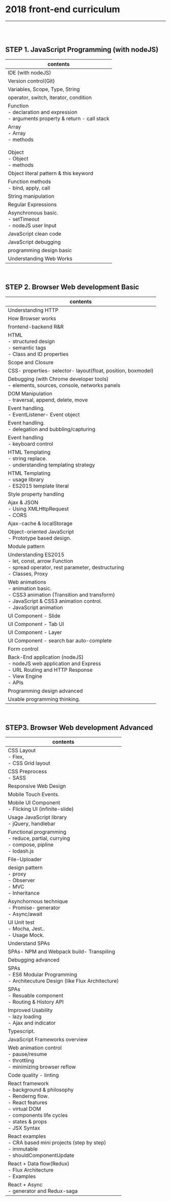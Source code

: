
# 2018 front-end curriculum

------
<br><br>

## STEP 1. JavaScript Programming (with nodeJS) 
| contents                                 |
| ---------------------------------------- |
| IDE (with nodeJS)                        |
| Version control(Git)                     |
| Variables, Scope, Type, String           |
| operator, switch, iterator, condition    |
| Function   <br />- declaration and expression <br />- arguments property & return - call stack |
| Array <br />- Array <br />- methods<br /><br />Object  <br />- Object  <br />- methods |
| Object literal pattern & this keyword    |
| Function methods <br /> - bind, apply, call |
| String manipulation                      |
| Regular Expressions                      |
| Asynchronous basic. <br /> - setTimeout<br /> - nodeJS user Input |
| JavaScript clean code                    |
| JavaScript debugging                     |
| programming design basic                 |
| Understanding Web Works                  |

<br>

## STEP 2. Browser Web development Basic 
| contents                                 |
| ---------------------------------------- |
| Understanding HTTP                       |
| How Browser works                        |
| frontend-backend R&R                     |
| HTML<br />- structured design <br />- semantic tags<br />- Class and ID properties |
| Scope and Closure                        |
| CSS- properties- selector- layout(float, position, boxmodel) |
| Debugging (with Chrome developer tools)<br />- elements, sources, console, networks panels |
| DOM Manipulation<br /> - traversal, append, delete, move |
| Event handling. <br />- EventListener- Event object |
| Event handling.<br />- delegation and bubbling/capturing |
| Event handling <br />- keyboard control  |
| HTML Templating <br />- string replace.<br />- understanding templating  strategy |
| HTML Templating <br />- usage library<br />- ES2015 template literal |
| Style property handling                  |
| Ajax & JSON <br />- Using XMLHttpRequest<br />- CORS |
| Ajax-cache & localStorage                |
| Object-oriented JavaScript <br />- Prototype based design. |
| Module pattern                           |
| Understanding ES2015<br />- let, const, arrow Function<br />- spread operator, rest parameter, destructuring<br />- Classes, Proxy |
| Web animations <br />- animation basic.<br />- CSS3 animation (Transition and transform) <br />- JavaScript & CSS3 animation control.<br />- JavaScript animation |
| UI Component - Slide                     |
| UI Component - Tab UI                    |
| UI Component  - Layer                    |
| UI Component - search bar auto-complete  |
| Form control                             |
| Back-End application (nodeJS)<br />- nodeJS web application and  Express<br />- URL Routing and HTTP Response<br />- View Engine<br />- APIs |
| Programming design advanced              |
| Uxable programming thinking.             |


<br>

## STEP3. Browser Web development Advanced
| contents                                 |
| ---------------------------------------- |
| CSS Layout <br />- Flex, <br />- CSS Grid layout |
| CSS Preprocess <br />- SASS              |
| Responsive Web Design                    |
| Mobile Touch Events.                     |
| Mobile UI Component<br />- Flicking UI (infinite-slide) |
| Usage JavaScript library <br />- jQuery, handlebar |
| Functional programming <br />- reduce, partial, currying<br />- compose, pipline<br />- lodash.js |
| File-Uploader                            |
| design pattern<br />- proxy<br />- Observer<br />- MVC<br />- Inheritance |
| Asynchornous technique <br />- Promise- generator<br />- Async/await |
| UI Unit test  <br />- Mocha, Jest.. <br />- Usage Mock. |
| Understand SPAs                          |
| SPAs- NPM and Webpack build- Transpiling |
| Debugging advanced                       |
| SPAs <br />- ES6 Modular Programming<br />- Architecuture Design (like Flux Architecture) |
| SPAs<br />- Resuable component<br />- Routing & History API |
| Improved Usability<br />- lazy loading<br />- Ajax and indicator |
| Typescript.                              |
| JavaScript Frameworks overview           |
| Web animation control <br />- pause/resume <br />- throttling <br />- minimizing browser reflow |
| Code quality - linting                   |
| React framework <br />- background & philosophy <br />- Renderng flow. <br />- React features    <br />- virtual DOM   <br />- components life cycles  <br /> - states & props   <br />- JSX Syntax |
| React examples <br />- CRA based mini projects (step by step)<br />- immutable <br />- shouldComponentUpdate |
| React + Data flow(Redux) <br />- Flux Architecture <br />- Examples |
| React + Async <br />- generator and Redux-saga |




